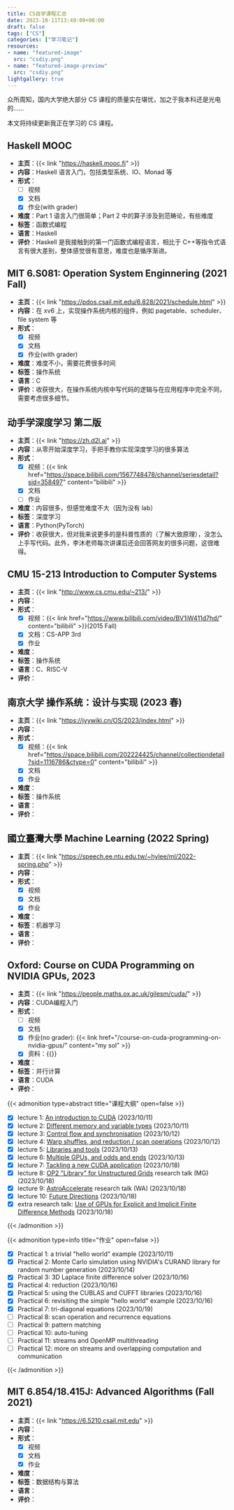 ```yaml
---
title: CS自学课程汇总
date: 2023-10-11T13:49:09+08:00
draft: false
tags: ["CS"]
categories: ["学习笔记"]
resources:
- name: "featured-image"
  src: "csdiy.png"
- name: "featured-image-preview"
  src: "csdiy.png"
lightgallery: true
---
```


众所周知，国内大学绝大部分 CS 课程的质量实在堪忧，加之于我本科还是光电的……

本文将持续更新我正在学习的 CS 课程。

<!--more-->

## Haskell MOOC

- **主页**：{{< link "https://haskell.mooc.fi" >}}
- **内容**：Haskell 语言入门，包括类型系统、IO、Monad 等
- **形式**：
  - [ ] 视频
  - [x] 文档
  - [x] 作业(with grader)
- **难度**：Part 1 语言入门很简单；Part 2 中的算子涉及到范畴论，有些难度
- **标签**：函数式编程
- **语言**：Haskell
- **评价**：Haskell 是我接触到的第一门函数式编程语言，相比于 C++等指令式语言有很大差别，整体感觉很有意思，难度也是循序渐进。

## MIT 6.S081: Operation System Enginnering (2021 Fall)

- **主页**：{{< link "https://pdos.csail.mit.edu/6.828/2021/schedule.html" >}}
- **内容**：在 xv6 上，实现操作系统内核的组件，例如 pagetable、scheduler、file system 等
- **形式**：
  - [x] 视频
  - [x] 文档
  - [x] 作业(with grader)
- **难度**：难度不小，需要花费很多时间
- **标签**：操作系统
- **语言**：C
- **评价**：收获很大，在操作系统内核中写代码的逻辑与在应用程序中完全不同，需要考虑很多细节。

## 动手学深度学习 第二版

- **主页**：{{< link "https://zh.d2l.ai" >}}
- **内容**：从零开始深度学习，手把手教你实现深度学习的很多算法
- **形式**：
  - [x] 视频：{{< link href="https://space.bilibili.com/1567748478/channel/seriesdetail?sid=358497" content="bilibili" >}}
  - [x] 文档
  - [ ] 作业
- **难度**：内容很多，但感觉难度不大（因为没有 lab）
- **标签**：深度学习
- **语言**：Python(PyTorch)
- **评价**：收获很大，但对我来说更多的是科普性质的（了解大致原理），没怎么上手写代码。此外，李沐老师每次讲课后还会回答网友的很多问题，这很难得。

## CMU 15-213 Introduction to Computer Systems

- **主页**：{{< link "http://www.cs.cmu.edu/~213/" >}}
- **内容**：
- **形式**：
  - [x] 视频：{{< link href="https://www.bilibili.com/video/BV1iW411d7hd/" content="bilibili" >}}(2015 Fall)
  - [x] 文档：CS-APP 3rd
  - [x] 作业
- **难度**：
- **标签**：操作系统
- **语言**：C、RISC-V
- **评价**：

## 南京大学 操作系统：设计与实现 (2023 春)

- **主页**：{{< link "https://jyywiki.cn/OS/2023/index.html" >}}
- **内容**：
- **形式**：
  - [x] 视频：{{< link href="https://space.bilibili.com/202224425/channel/collectiondetail?sid=1116786&ctype=0" content="bilibili" >}}
  - [x] 文档
  - [x] 作业
- **难度**：
- **标签**：操作系统
- **语言**：
- **评价**：

## 國立臺灣大學 Machine Learning (2022 Spring)

- **主页**：{{< link "https://speech.ee.ntu.edu.tw/~hylee/ml/2022-spring.php" >}}
- **内容**：
- **形式**：
  - [x] 视频
  - [x] 文档
  - [x] 作业
- **难度**：
- **标签**：机器学习
- **语言**：
- **评价**：

## Oxford: Course on CUDA Programming on NVIDIA GPUs, 2023

- **主页**：{{< link "https://people.maths.ox.ac.uk/gilesm/cuda/" >}}
- **内容**：CUDA编程入门
- **形式**：
  - [ ] 视频
  - [x] 文档
  - [x] 作业(no grader): {{< link href="/course-on-cuda-programming-on-nvidia-gpus/" content="my sol" >}}
  - [x] 资料：{{<link href="https://docs.nvidia.com/cuda/cuda-c-programming-guide/contents.html" content="NVIDIA CUDA C Programming Guide" >}}
- **难度**：
- **标签**：并行计算
- **语言**：CUDA
- **评价**：

{{< admonition type=abstract title="课程大纲" open=false >}}

- [x] lecture 1: [An introduction to CUDA](https://people.maths.ox.ac.uk/gilesm/cuda/lecs/lec1.pdf) (2023/10/11)
- [x] lecture 2: [Different memory and variable types](https://people.maths.ox.ac.uk/gilesm/cuda/lecs/lec2.pdf) (2023/10/11)
- [x] lecture 3: [Control flow and synchronisation](https://people.maths.ox.ac.uk/gilesm/cuda/lecs/lec3.pdf) (2023/10/12)
- [x] lecture 4: [Warp shuffles, and reduction / scan operations](https://people.maths.ox.ac.uk/gilesm/cuda/lecs/lec4.pdf) (2023/10/12)
- [x] lecture 5: [Libraries and tools](https://people.maths.ox.ac.uk/gilesm/cuda/lecs/lec5_wes.pdf) (2023/10/13)
- [x] lecture 6: [Multiple GPUs, and odds and ends](https://people.maths.ox.ac.uk/gilesm/cuda/lecs/lec6_wes.pdf) (2023/10/13)
- [x] lecture 7: [Tackling a new CUDA application](https://people.maths.ox.ac.uk/gilesm/cuda/lecs/lec7.pdf) (2023/10/18)
- [x] lecture 8: [OP2 "Library" for Unstructured Grids](https://people.maths.ox.ac.uk/gilesm/cuda/lecs/lec8.pdf) research talk (MG) (2023/10/18)
- [x] lecture 9: [AstroAccelerate](https://people.maths.ox.ac.uk/gilesm/cuda/lecs/lec9_wes.pdf) research talk (WA) (2023/10/18)
- [x] lecture 10: [Future Directions](https://people.maths.ox.ac.uk/gilesm/cuda/lecs/lec10_wes.pdf) (2023/10/18)
- [x] extra research talk: [Use of GPUs for Explicit and Implicit Finite Difference Methods](https://people.maths.ox.ac.uk/gilesm/talks/QuanTech_16.pdf) (2023/10/18)

{{< /admonition >}}

{{< admonition type=info title="作业" open=false >}}

- [x] Practical 1: a trivial "hello world" example (2023/10/11)
- [x] Practical 2: Monte Carlo simulation using NVIDIA's CURAND library for random number generation (2023/10/14)
- [x] Practical 3: 3D Laplace finite difference solver (2023/10/16)
- [x] Practical 4: reduction (2023/10/16)
- [x] Practical 5: using the CUBLAS and CUFFT libraries (2023/10/16)
- [x] Practical 6: revisiting the simple "hello world" example (2023/10/16)
- [x] Practical 7: tri-diagonal equations (2023/10/19)
- [ ] Practical 8: scan operation and recurrence equations
- [ ] Practical 9: pattern matching
- [ ] Practical 10: auto-tuning
- [ ] Practical 11: streams and OpenMP multithreading
- [ ] Practical 12: more on streams and overlapping computation and communication

{{< /admonition >}}
## MIT 6.854/18.415J: Advanced Algorithms (Fall 2021)

- **主页**：{{< link "https://6.5210.csail.mit.edu" >}}
- **内容**：
- **形式**：
  - [x] 视频
  - [x] 文档
  - [x] 作业
- **难度**：
- **标签**：数据结构与算法
- **语言**：
- **评价**：
